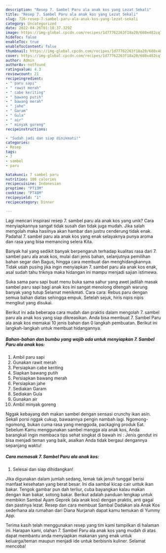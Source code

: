 ```yaml
---
description: "Resep 7. Sambel Paru ala anak kos yang Lezat Sekali"
title: "Resep 7. Sambel Paru ala anak kos yang Lezat Sekali"
slug: 726-resep-7-sambel-paru-ala-anak-kos-yang-lezat-sekali
category: Uncategorized
date: 2022-04-26T01:18:37.329Z
image: https://img-global.cpcdn.com/recipes/1d77762263f18a20/680x482cq70/7-sambel-paru-ala-anak-kos-foto-resep-utama.jpg
hideToc: false
enableToc: true
enableTocContent: false
thumbnail: https://img-global.cpcdn.com/recipes/1d77762263f18a20/680x482cq70/7-sambel-paru-ala-anak-kos-foto-resep-utama.jpg
cover: https://img-global.cpcdn.com/recipes/1d77762263f18a20/680x482cq70/7-sambel-paru-ala-anak-kos-foto-resep-utama.jpg
author: Admin
authorAv: notfound
ratingvalue: 4.3
reviewcount: 21
recipeingredient:
- " paru sapi"
- " rawit merah"
- " cabe keriting"
- " bawang putih"
- " bawang merah"
- " jahe"
- " Garam"
- " Gula"
- " air"
- " minyak goreng"
recipeinstructions:

- "Sudah jadi dan siap dinikmati!"
categories:
- Resep
tags:
- 7
- sambel
- paru

katakunci: 7 sambel paru 
nutrition: 108 calories
recipecuisine: Indonesian
preptime: "PT13M"
cooktime: "PT48M"
recipeyield: "1"
recipecategory: Dinner

---
```





Lagi mencari inspirasi resep 7. sambel paru ala anak kos yang unik? Cara menyiapkannya sangat tidak susah dan tidak juga mudah. Jika salah mengolah maka hasilnya akan hambar dan justru cenderung tidak enak. Padahal 7. sambel paru ala anak kos yang enak selayaknya punya aroma dan rasa yang bisa memancing selera Kita.





Banyak hal yang sedikit banyak berpengaruh terhadap kualitas rasa dari 7. sambel paru ala anak kos, mulai dari jenis bahan, selanjutnya pemilihan bahan segar dan Bagus, hingga cara membuat dan menghidangkannya. Tidak usah pusing jika ingin menyiapkan 7. sambel paru ala anak kos enak,      asal sudah tahu triknya maka hidangan ini mampu menjadi sajian istimewa.














Suka sama paru sapi buat menu buka sama sahur yang awet jadilah masak sambel paru sapi bagi anak kos ini sangat menolong ditengah warung banyak yang tutup Selamat menikmati. Cara cara: Rebus paru dengan semua bahan diatas sehingga empuk. Setelah sejuk, hiris nipis nipis mengikut yang disukai.






Berikut ini ada beberapa cara mudah dan praktis dalam mengolah 7. sambel paru ala anak kos yang siap dikreasikan. Anda bisa membuat 7. Sambel Paru ala anak kos memakai 10 jenis bahan dan 0 langkah pembuatan. Berikut ini langkah-langkah untuk membuat hidangannya.

<!--inarticleads1-->

##### Bahan-bahan dan bumbu yang wajib ada untuk menyiapkan 7. Sambel Paru ala anak kos:

1. Ambil  paru sapi
1. Gunakan  rawit merah
1. Persiapkan  cabe keriting
1. Siapkan  bawang putih
1. Persiapkan  bawang merah
1. Persiapkan  jahe
1. Sediakan  Garam
1. Sediakan  Gula
1. Gunakan  air
1. Ambil  minyak goreng


Nggak kebayang deh makan sambel dengan sensasi crunchy ikan asin. Sekali porsi nggak cukup, bawaannya pengin nambah lagi. Ngomong-ngomong, bukan cuma rasa yang menggoda, packaging produk Eat. Sebelum Kamu menggunakan sambel mangga ala anak kos, Anda barangkali ingin membaca tips sehat singkat di bawah ini : Jenis gendut ini bisa menjadi teman yang baik, asalkan Anda tidak bergaul dengannya sepanjang waktu! 

<!--inarticleads2-->

##### Cara memasak 7. Sambel Paru ala anak kos:


1. Selesai dan siap dihidangkan!

Jika digunakan dalam jumlah sedang, lemak tak jenuh tunggal berisi manfaat kesehatan yang berat besar. Ini dia sambal kicap cair untuk ikan bakar. Tengok gambar pun dah terliur, cuba bayangkan kalau makan dengan ikan bakar, sotong bakar. Berikut adalah panduan lengkap untuk membikin Sambal Ayam Geprek (ala anak kos) dengan praktis, anti gagal dan pastinya lezat. Resep dan cara membuat Sambal Dadakan ala Anak Kos sederhana ala rumahan dari Diana Nurjanah dapat kamu temukan di Yummy App. 

Terima kasih telah menggunakan resep yang tim kami tampilkan di halaman ini. Harapan kami, olahan 7. Sambel Paru ala anak kos yang mudah di atas dapat membantu anda menyiapkan makanan yang enak untuk keluarga/teman maupun menjadi ide untuk berbisnis kuliner. Selamat mencoba!

